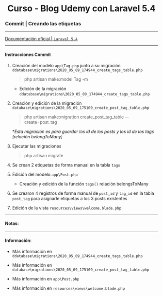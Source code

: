 
<!-- title -->
<h1 align="center">Curso - Blog Udemy con Laravel 5.4</h1>
<!-- end title -->

<!-- commit name -->
### Commit | __Creando las etiquetas__
<!-- end commit name -->

- - - - - - - - - - - - - - - - - - - - - - - - - - - - - -

<!-- official documentation -->
[Documentación oficial | `Laravel 5.4` ](https://laravel.com/docs/5.4)
<!-- end official documentation -->

- - - - - - - - - - - - - - - - - - - - - - - - - - - - - -

<!-- commit instructions -->
#### Instrucciones Commit
1. Creación del modelo `app\Tag.php` junto a su migración `ddatabase\migrations\2020_05_09_174944_create_tags_table.php`
   > php artisan make:model Tag -m
   - Edición de la migración `ddatabase\migrations\2020_05_09_174944_create_tags_table.php`
2. Creación y edición de la migración `database\migrations\2020_05_09_175109_create_post_tag_table.php`
   > php artisan make:migration create_post_tag_table --create=post_tag

   **Esta migración es para guardar los id de los posts y los id de los tags (relación belongToMany)*
3. Ejecutar las migraciones
   > php artisan migrate
4. Se crean 2 etiquetas de forma manual en la tabla `tags`
5. Edición del modelo `app\Post.php`
   - Creación y edición de la función `tags()` relación belongsToMany
6. Se crearon 4 registros de forma manual de `post_id` y `tag_id` en la tabla `post_tag` para asignarle etiquetas a los 3 posts existentes
7. Edición de la vista `resources\views\welcome.blade.php`
<!-- end commit instructions -->

- - - - - - - - - - - - - - - - - - - - - - - - - - - - - -

<!-- notes -->
#### Notas:
<!-- end notes -->

- - - - - - - - - - - - - - - - - - - - - - - - - - - - - -

<!-- information -->
#### Información:
- Más información en `ddatabase\migrations\2020_05_09_174944_create_tags_table.php`

- Más información en `database\migrations\2020_05_09_175109_create_post_tag_table.php`

- Más información en `app\Post.php`

- Más información en `resources\views\welcome.blade.php`
<!-- end information -->